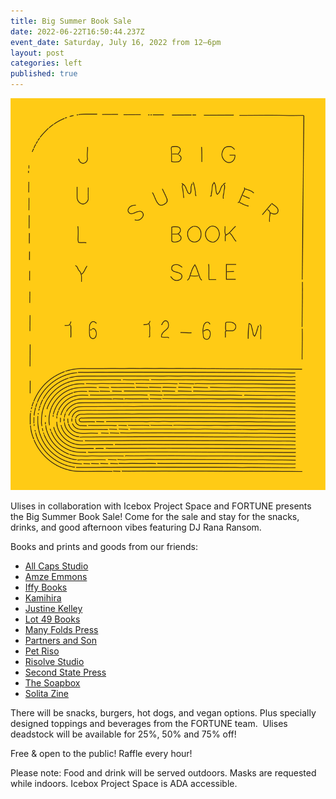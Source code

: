 ```yaml
---
title: Big Summer Book Sale
date: 2022-06-22T16:50:44.237Z
event_date: Saturday, July 16, 2022 from 12–6pm
layout: post
categories: left
published: true
---
```

![](/assets/img/ulises-sale_ig_01-06.jpg)

Ulises in collaboration with Icebox Project Space and FORTUNE presents the Big Summer Book Sale! Come for the sale and stay for the snacks, drinks, and good afternoon vibes featuring DJ Rana Ransom. 

Books and prints and goods from our friends:

* [All Caps Studio](https://www.allcapstudio.com/)
* [Amze Emmons](https://www.amzeemmons.com/new-page)
* [Iffy Books](https://iffybooks.net/)
* [Kamihira](https://www.instagram.com/kamihira.us/?hl=en)
* [Justine Kelley](https://www.justine-kelley.com/)
* [Lot 49 Books](https://lotfortynine.com/)
* [Many Folds Press](https://printingfortunes.info/)
* [Partners and Son](https://www.partnersandson.com/shop-1)
* [Pet Riso](https://www.instagram.com/pet_riso/?hl=en)
* [Risolve Studio](https://risolvestudio.com/)
* [Second State Press](https://www.secondstatepress.org/)
* [The Soapbox](https://www.phillysoapbox.org/)
* [Solita Zine](https://www.instagram.com/solitazine/?hl=en)

There will be snacks, burgers, hot dogs, and vegan options. Plus specially designed toppings and beverages from the FORTUNE team.  Ulises deadstock will be available for 25%, 50% and 75% off! 

Free & open to the public! Raffle every hour!

Please note: Food and drink will be served outdoors. Masks are requested while indoors. Icebox Project Space is ADA accessible.